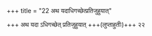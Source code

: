 +++
title = "22 अथ यदाधिगच्छेत्प्रतिजुहुयात्"

+++
अथ यदा ऽधिगच्छेत् प्रतिजुहुयात् +++(लुप्ताहुतीः)+++ २२